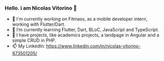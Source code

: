 ### Hello. i am Nicolas Vitorino 👋

- 🔭 I'm currently working on Fitmass, as a mobile developer intern, working with Flutter/Dart.
- 🌱 I’m currently learning Flutter, Dart, BLoC, JavaScript and TypeScript.
- 👾 I have projects, like academics projects, a landpage in Angular and a simple CRUD in PHP.
- 📫 My LinkedIn: https://www.linkedin.com/in/nicolas-vitorino-873501205/
